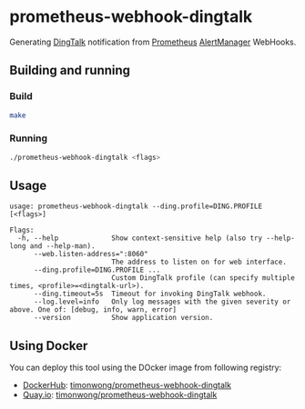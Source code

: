 # prometheus-webhook-dingtalk

Generating [DingTalk] notification from [Prometheus] [AlertManager] WebHooks.

## Building and running

### Build

```bash
make
```

### Running

```bash
./prometheus-webhook-dingtalk <flags>
```

## Usage

```
usage: prometheus-webhook-dingtalk --ding.profile=DING.PROFILE [<flags>]

Flags:
  -h, --help             Show context-sensitive help (also try --help-long and --help-man).
      --web.listen-address=":8060"
                         The address to listen on for web interface.
      --ding.profile=DING.PROFILE ...
                         Custom DingTalk profile (can specify multiple times, <profile>=<dingtalk-url>).
      --ding.timeout=5s  Timeout for invoking DingTalk webhook.
      --log.level=info   Only log messages with the given severity or above. One of: [debug, info, warn, error]
      --version          Show application version.

```

## Using Docker

You can deploy this tool using the DOcker image from following registry:

* [DockerHub]\: [timonwong/prometheus-webhook-dingtalk](https://registry.hub.docker.com/u/timonwong/prometheus-webhook-dingtalk/)
* [Quay.io]\: [timonwong/prometheus-webhook-dingtalk](https://quay.io/repository/timonwong/prometheus-webhook-dingtalk)

[Prometheus]: https://prometheus.io
[AlertManager]: https://github.com/prometheus/alertmanager
[DingTalk]: https://www.dingtalk.com
[DockerHub]: https://hub.docker.com
[Quay.io]: https://quay.io
